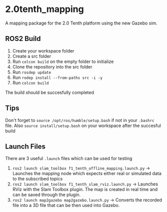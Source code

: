 # 2.0tenth_mapping
A mapping package for the 2.0 Tenth platform using the new Gazebo sim. 

## ROS2 Build
1. Create your workspace folder
2. Create a src folder
3. Run `colcon build` on the empty folder to initialize
5. Clone the repository into the src folder
6. Run `rosdep update`
7. Run `rodep install --from-paths src -i -y`
8. Run `colcon build`

The build should be succesfully completed

## Tips 

Don't forget to `source /opt/ros/humble/setup.bash` if not 
in your `.bashrc` file.
Also `source install/setup.bash` on your workspace after the 
succesful build 

## Launch Files
There are 3 useful `.launch` files which can be used for testing

1. `ros2 launch slam_toolbox f1_tenth_offline_mapping.launch.py` -> Launches the mapping
node which expects either real or simulated data to the subscribed topics
2.  `ros2 launch slam_toolbox f1_tenth_slam_rviz.launch.py` -> Launches RViz with the 
Slam Toolbox plugin. The map is created in real time and can be saved through the plugin.
3. `ros2 launch map2gazebo map2gazebo.launch.py` -> Converts the recorded file into a 3D
file that can be then used into Gazebo.

